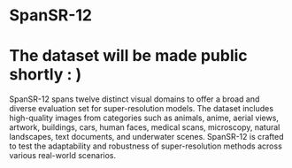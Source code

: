 # SpanSR-12

# The dataset will be made public shortly : )

SpanSR-12 spans twelve distinct visual domains to offer a broad and diverse evaluation set for super-resolution models. The dataset includes high-quality images from categories such as animals, anime, aerial views, artwork, buildings, cars, human faces, medical scans, microscopy, natural landscapes, text documents, and underwater scenes. SpanSR-12 is crafted to test the adaptability and robustness of super-resolution methods across various real-world scenarios.
